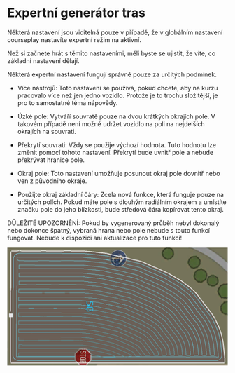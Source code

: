 # Expertní generátor tras

  
  
Některá nastavení jsou viditelná pouze v případě, že v globálním nastavení courseplay nastavíte expertní režim na aktivní.  
  
Než si začnete hrát s těmito nastaveními, měli byste se ujistit, že víte, co základní nastavení dělají.  
  
Některá expertní nastavení fungují správně pouze za určitých podmínek.  
  
  
  
    
- Více nástrojů: Toto nastavení se používá, pokud chcete, aby na kurzu pracovalo více než jen jedno vozidlo. Protože je to trochu složitější, je pro to samostatné téma nápovědy.  
  
    
- Úzké pole: Vytváří souvratě pouze na dvou krátkých okrajích pole. V takovém případě není možné udržet vozidlo na poli na nejdelších okrajích na souvrati.  
  
    
- Překrytí souvrati: Vždy se použije výchozí hodnota. Tuto hodnotu lze změnit pomocí tohoto nastavení. Překrytí bude uvnitř pole a nebude překrývat hranice pole.  
  
    
- Okraj pole: Toto nastavení umožňuje posunout okraj pole dovnitř nebo ven z původního okraje.  
  
    
- Použijte okraj základní čáry: Zcela nová funkce, která funguje pouze na určitých polích. Pokud máte pole s dlouhým radiálním okrajem a umístíte značku pole do jeho blízkosti, bude středová čára kopírovat tento okraj.  
  
DŮLEŽITÉ UPOZORNĚNÍ: Pokud by vygenerovaný průběh nebyl dokonalý nebo dokonce špatný, vybraná hrana nebo pole nebude s touto funkcí fungovat. Nebude k dispozici ani aktualizace pro tuto funkci!  
  


![Image](../assets/images/baseedge_0_0_1020_545.png)

